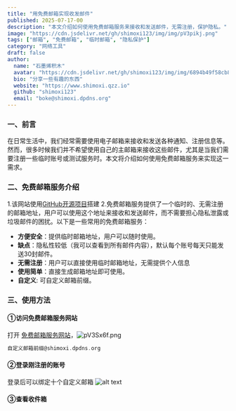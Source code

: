 ```yaml
---
title: "用免费邮箱实现收发邮件"
published: 2025-07-17-00
description: "本文介绍如何使用免费邮箱服务来接收和发送邮件，无需注册，保护隐私。"
image: "https://cdn.jsdelivr.net/gh/shimoxi123/img/img/pV3pikj.png"
tags: ["邮箱", "免费邮箱", "临时邮箱", "隐私保护"]
category: "网络工具"
draft: false
author:
  name: "石墨烯积木"
  avatar: "https://cdn.jsdelivr.net/gh/shimoxi123/img/img/6894b49f58cb8da5c80fd8e5.webp"
  bio: "分享一些有趣的东西"
  website: "https://www.shimoxi.qzz.io"
  github: "shimoxi123"
  email: "boke@shimoxi.dpdns.org"
---
```


### 一、前言
在日常生活中，我们经常需要使用电子邮箱来接收和发送各种通知、注册信息等。然而，很多时候我们并不希望使用自己的主邮箱来接收这些邮件，尤其是当我们需要注册一些临时账号或测试服务时。本文将介绍如何使用免费邮箱服务来实现这一需求。

<!-- more -->

### 二、免费邮箱服务介绍
1.该网站使用[GitHub开源项目](https://github.com/dreamhunter2333/cloudflare_temp_email)搭建
2.免费邮箱服务提供了一个临时的、无需注册的邮箱地址，用户可以使用这个地址来接收和发送邮件，而不需要担心隐私泄露或垃圾邮件的困扰。以下是一些常用的免费邮箱服务：
- **方便安全**：提供临时邮箱地址，用户可以随时使用。
- **缺点**：隐私性较低（我可以查看到所有邮件内容），默认每个账号每天只能发送30封邮件。
- **无需注册**：用户可以直接使用临时邮箱地址，无需提供个人信息
- **使用简单**：直接生成邮箱地址即可使用。
- **自定义**: 可自定义邮箱前缀。

### 三、使用方法
#### ①访问免费邮箱服务网站
打开 [免费邮箱服务网站](https://mail.shimoxi.dpdns.org/user)，![pV3Sx6f.png](https://cdn.jsdelivr.net/gh/shimoxi123/img/img/pV3pikj.png)
```c
自定义邮箱前缀@shimoxi.dpdns.org
```
#### ②登录刚注册的账号
登录后可以绑定十个自定义邮箱
![alt text](https://cdn.jsdelivr.net/gh/shimoxi123/img/img/pV3pFts.png)
#### ③查看收件箱